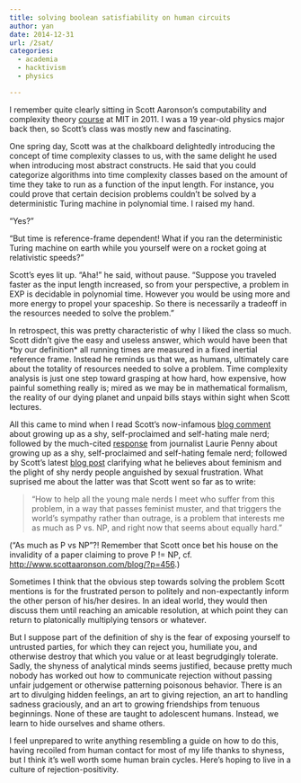 ```yaml
---
title: solving boolean satisfiability on human circuits
author: yan
date: 2014-12-31
url: /2sat/
categories:
  - academia
  - hacktivism
  - physics

---
```

I remember quite clearly sitting in Scott Aaronson&#8217;s computability and complexity theory [course][1] at MIT in 2011. I was a 19 year-old physics major back then, so Scott&#8217;s class was mostly new and fascinating.

One spring day, Scott was at the chalkboard delightedly introducing the concept of time complexity classes to us, with the same delight he used when introducing most abstract constructs. He said that you could categorize algorithms into time complexity classes based on the amount of time they take to run as a function of the input length. For instance, you could prove that certain decision problems couldn&#8217;t be solved by a deterministic Turing machine in polynomial time. I raised my hand.

&#8220;Yes?&#8221;
  
&#8220;But time is reference-frame dependent! What if you ran the deterministic Turing machine on earth while you yourself were on a rocket going at relativistic speeds?&#8221;

Scott&#8217;s eyes lit up. &#8220;Aha!&#8221; he said, without pause. &#8220;Suppose you traveled faster as the input length increased, so from your perspective, a problem in EXP is decidable in polynomial time. However you would be using more and more energy to propel your spaceship. So there is necessarily a tradeoff in the resources needed to solve the problem.&#8221;

In retrospect, this was pretty characteristic of why I liked the class so much. Scott didn&#8217;t give the easy and useless answer, which would have been that \*by our definition\* all running times are measured in a fixed inertial reference frame. Instead he reminds us that we, as humans, ultimately care about the totality of resources needed to solve a problem. Time complexity analysis is just one step toward grasping at how hard, how expensive, how painful something really is; mired as we may be in mathematical formalism, the reality of our dying planet and unpaid bills stays within sight when Scott lectures.

All this came to mind when I read Scott&#8217;s now-infamous [blog comment][2] about growing up as a shy, self-proclaimed and self-hating male nerd; followed by the much-cited [response][3] from journalist Laurie Penny about growing up as a shy, self-proclaimed and self-hating female nerd; followed by Scott&#8217;s latest [blog post][4] clarifying what he believes about feminism and the plight of shy nerdy people anguished by sexual frustration. What suprised me about the latter was that Scott went so far as to write:

> &#8220;How to help all the young male nerds I meet who suffer from this problem, in a way that passes feminist muster, and that triggers the world’s sympathy rather than outrage, is a problem that interests me as much as P vs. NP, and right now that seems about equally hard.&#8221;

(&#8220;As much as P vs NP&#8221;?! Remember that Scott once bet his house on the invalidity of a paper claiming to prove P != NP, cf. <http://www.scottaaronson.com/blog/?p=456>.)

Sometimes I think that the obvious step towards solving the problem Scott mentions is for the frustrated person to politely and non-expectantly inform the other person of his/her desires. In an ideal world, they would then discuss them until reaching an amicable resolution, at which point they can return to platonically multiplying tensors or whatever.

But I suppose part of the definition of shy is the fear of exposing yourself to untrusted parties, for which they can reject you, humiliate you, and otherwise destroy that which you value or at least begrudgingly tolerate. Sadly, the shyness of analytical minds seems justified, because pretty much nobody has worked out how to communicate rejection without passing unfair judgement or otherwise patterning poisonous behavior. There is an art to divulging hidden feelings, an art to giving rejection, an art to handling sadness graciously, and an art to growing friendships from tenuous beginnings. None of these are taught to adolescent humans. Instead, we learn to hide ourselves and shame others.

I feel unprepared to write anything resembling a guide on how to do this, having recoiled from human contact for most of my life thanks to shyness, but I think it&#8217;s well worth some human brain cycles. Here&#8217;s hoping to live in a culture of rejection-positivity.

 [1]: http://ocw.mit.edu/courses/electrical-engineering-and-computer-science/6-045j-automata-computability-and-complexity-spring-2011/
 [2]: http://www.scottaaronson.com/blog/?p=2091#comment-326664
 [3]: http://www.newstatesman.com/laurie-penny/on-nerd-entitlement-rebel-alliance-empire
 [4]: http://www.scottaaronson.com/blog/?p=2119
